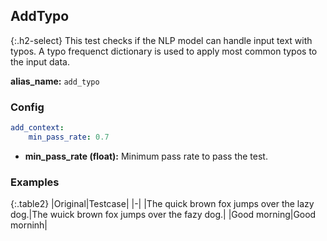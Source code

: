 
## AddTypo

<div class="main-docs" markdown="1"><div class="h3-box" markdown="1">

{:.h2-select}
This test checks if the NLP model can handle input text with typos. A typo frequenct dictionary is used to apply most common typos to the input data.

**alias_name:** `add_typo`

</div><div class="h3-box" markdown="1">

### Config
```yaml
add_context:
    min_pass_rate: 0.7
```
- **min_pass_rate (float):** Minimum pass rate to pass the test.

### Examples

{:.table2}
|Original|Testcase|
|-|
|The quick brown fox jumps over the lazy dog.|The wuick brown fox jumps over the fazy dog.|
|Good morning|Good morninh|


</div></div>
